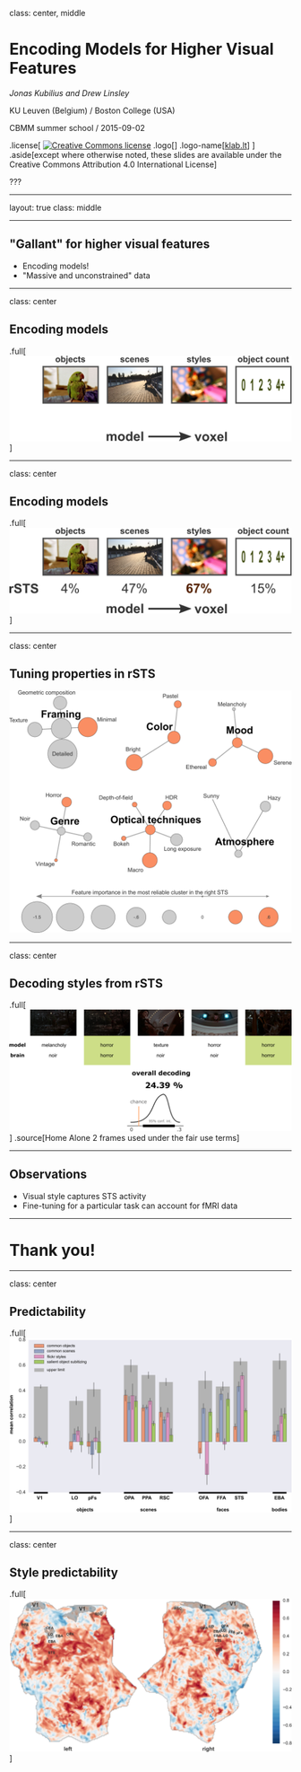 class: center, middle

# Encoding Models for Higher Visual Features

*Jonas Kubilius and Drew Linsley*

KU Leuven (Belgium) / Boston College (USA)

CBMM summer school / 2015-09-02

.license[
<a rel="license" href="http://creativecommons.org/licenses/by/4.0/"><img alt="Creative Commons license" style="border-width:0;" src="https://i.creativecommons.org/l/by/4.0/88x31.png" /></a>
.logo[]
.logo-name[[klab.lt](http://klab.lt)]
]
.aside[except where otherwise noted, these slides are available under the Creative Commons Attribution 4.0 International License]

???

---
layout: true
class: middle

---
## "Gallant" for higher visual features

- Encoding models!
- "Massive and unconstrained" data

---
class: center
## Encoding models

.full[![](img/models.png)]

---
class: center
## Encoding models

.full[![](img/models_preds.png)]

---
class: center
## Tuning properties in rSTS

![](img/tuning.png)

---
class: center
## Decoding styles from rSTS

.full[![](img/decoding_short.png)]
.source[Home Alone 2 frames used under the fair use terms]

---
## Observations

- Visual style captures STS activity
- Fine-tuning for a particular task can account for fMRI data

---
# Thank you!

---
class: center
## Predictability

.full[![](img/preds.png)]

---
class: center
## Style predictability

.full[![](img/preds_rois.png)]
